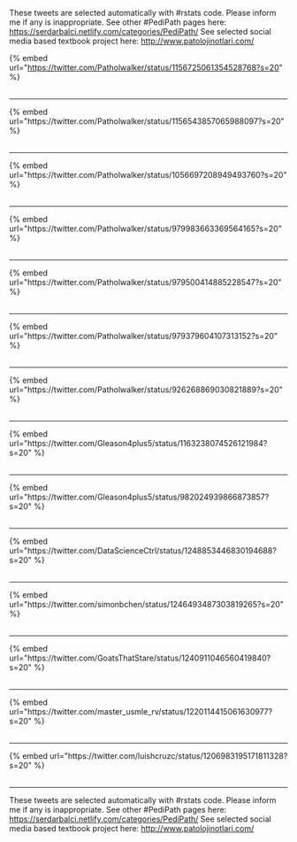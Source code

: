 

These tweets are selected automatically with #rstats code. Please inform me if any is inappropriate.
See other #PediPath pages here: https://serdarbalci.netlify.com/categories/PediPath/ 
See selected social media based textbook project here: http://www.patolojinotlari.com/

{% embed url="https://twitter.com/Patholwalker/status/1156725061354528768?s=20" %}<br>
<br>
<hr>
{% embed url="https://twitter.com/Patholwalker/status/1156543857065988097?s=20" %}<br>
<br>
<hr>
{% embed url="https://twitter.com/Patholwalker/status/1056697208949493760?s=20" %}<br>
<br>
<hr>
{% embed url="https://twitter.com/Patholwalker/status/979983663369564165?s=20" %}<br>
<br>
<hr>
{% embed url="https://twitter.com/Patholwalker/status/979500414885228547?s=20" %}<br>
<br>
<hr>
{% embed url="https://twitter.com/Patholwalker/status/979379604107313152?s=20" %}<br>
<br>
<hr>
{% embed url="https://twitter.com/Patholwalker/status/926268869030821889?s=20" %}<br>
<br>
<hr>
{% embed url="https://twitter.com/Gleason4plus5/status/1163238074526121984?s=20" %}<br>
<br>
<hr>
{% embed url="https://twitter.com/Gleason4plus5/status/982024939866873857?s=20" %}<br>
<br>
<hr>
{% embed url="https://twitter.com/DataScienceCtrl/status/1248853446830194688?s=20" %}<br>
<br>
<hr>
{% embed url="https://twitter.com/simonbchen/status/1246493487303819265?s=20" %}<br>
<br>
<hr>
{% embed url="https://twitter.com/GoatsThatStare/status/1240911046560419840?s=20" %}<br>
<br>
<hr>
{% embed url="https://twitter.com/master_usmle_rv/status/1220114415061630977?s=20" %}<br>
<br>
<hr>
{% embed url="https://twitter.com/luishcruzc/status/1206983195171811328?s=20" %}<br>
<br>
<hr>


These tweets are selected automatically with #rstats code. Please inform me if any is inappropriate.
See other #PediPath pages here: https://serdarbalci.netlify.com/categories/PediPath/ 
See selected social media based textbook project here: http://www.patolojinotlari.com/
